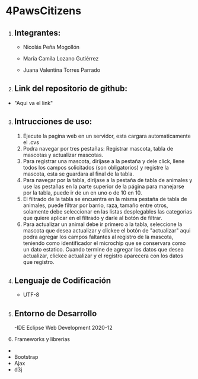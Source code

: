 # 4PawsCitizens

1. Integrantes:
	-

	- Nicolás Peña Mogollón

	- María Camila Lozano Gutiérrez
	
	- Juana Valentina Torres Parrado

2. Link del repositorio de github:
	-

  - "Aqui va el link"
3. Intrucciones de uso:
	-

	1. Ejecute la pagina web en un servidor, esta cargara automaticamente el .cvs
	2. Podra navegar por tres pestañas: Registrar mascota, tabla de mascotas y actualizar mascotas.
	3. Para registrar una mascota, dirijase a la pestaña y dele click, llene todos los campos solicitados (son obligatorios) y registre la mascota, esta se guardara al final de la tabla.
	4. Para navegar por la tabla, dirijase a la pestaña de tabla de animales y use las pestañas en la parte superior de la página para manejarse por la tabla, puede ir de un en uno o de 10 en 10. 
	5. El filtrado de la tabla se encuentra en la misma pestaña de tabla de animales, puede filtrar por barrio, raza, tamaño entre otros, solamente debe seleccionar en las listas desplegables las categorias que quiere aplicar en el filtrado y darle al botón de filtrar.
	6. Para actualizar un animal debe ir primero a la tabla, seleccione la mascota que desea actualizar y clickee el botón de "actualizar" aqui podra agregar los campos faltantes al registro de la mascota, teniendo como identificador el microchip que se conservara como un dato estatico. Cuando termine de agregar los datos que desea actualizar, clickee actualizar y el registro aparecera con los datos que registro.

4. Lenguaje de Codificación
	-

	- UTF-8	

5. Entorno de Desarrollo
	-
	-IDE Eclipse Web Development 2020-12	
  
6. Frameworks y librerias
  -
  - Bootstrap
  - Ajax
  - d3j 


